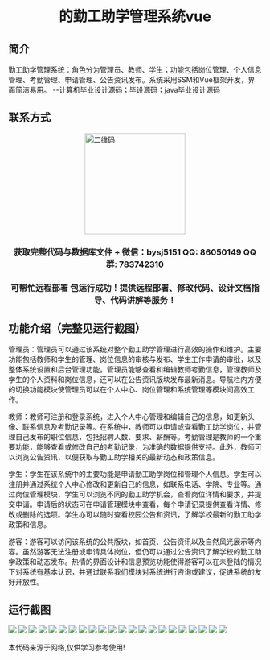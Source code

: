 <p><h1 align="center">的勤工助学管理系统vue</h1></p>

## 简介
勤工助学管理系统：角色分为管理员、教师、学生；功能包括岗位管理、个人信息管理、考勤管理、申请管理、公告资讯发布。系统采用SSM和Vue框架开发，界面简洁易用。    --计算机毕业设计源码；毕设源码；java毕业设计源码


## 联系方式
<img src="https://bs-1329754181.cos.ap-shanghai.myqcloud.com/wx.jpg" alt="二维码" style="display: block; margin: 0 auto;" width="200px">
<p><h3 align="center">获取完整代码与数据库文件 + 微信：bysj5151 QQ: 86050149 QQ群: 783742310</h3></p>
<p><h3 align="center">可帮忙远程部署 包运行成功！提供远程部署、修改代码、设计文档指导、代码讲解等服务！</h3></p>

## 功能介绍（完整见运行截图）
管理员：管理员可以通过该系统对整个勤工助学管理进行高效的操作和维护。主要功能包括教师和学生的管理、岗位信息的审核与发布、学生工作申请的审批，以及整体系统设置和后台管理功能。管理员能够查看和编辑教师考勤信息，管理教师及学生的个人资料和岗位信息，还可以在公告资讯版块发布最新消息。导航栏内方便的切换功能模块使管理员可以在个人中心、岗位管理和系统管理等模块间高效工作。

教师：教师可注册和登录系统，进入个人中心管理和编辑自己的信息，如更新头像、联系信息及考勤记录等。在系统中，教师可以申请或查看勤工助学岗位，并管理自己发布的职位信息，包括招聘人数、要求、薪酬等。考勤管理是教师的一个重要功能，能够查看或修改自己的考勤记录，为准确的数据提供支持。此外，教师可以浏览公告资讯，以便获取与勤工助学相关的最新动态和政策信息。

学生：学生在该系统中的主要功能是申请勤工助学岗位和管理个人信息。学生可以注册并通过系统个人中心修改和更新自己的信息，如联系电话、学院、专业等。通过岗位管理模块，学生可以浏览不同的勤工助学机会，查看岗位详情和要求，并提交申请。申请后的状态可在申请管理模块中查看，每个申请记录提供查看详情、修改或删除的选项。学生亦可以随时查看校园公告和资讯，了解学校最新的勤工助学政策和信息。

游客：游客可以访问该系统的公共版块，如首页、公告资讯以及自然风光展示等内容。虽然游客无法注册或申请具体岗位，但仍可以通过公告资讯了解学校的勤工助学政策和动态发布。热情的界面设计和信息预览功能使得游客可以在未登陆的情况下对系统有基本认识，并通过联系我们模块对系统进行咨询或建议，促进系统的友好开放性。


## 运行截图
![](https://bs-1329754181.cos.ap-shanghai.myqcloud.com/ssm/QinGongZhuXueGuanLiXiTong/img/001.jpg)
![](https://bs-1329754181.cos.ap-shanghai.myqcloud.com/ssm/QinGongZhuXueGuanLiXiTong/img/002.jpg)
![](https://bs-1329754181.cos.ap-shanghai.myqcloud.com/ssm/QinGongZhuXueGuanLiXiTong/img/003.jpg)
![](https://bs-1329754181.cos.ap-shanghai.myqcloud.com/ssm/QinGongZhuXueGuanLiXiTong/img/004.jpg)
![](https://bs-1329754181.cos.ap-shanghai.myqcloud.com/ssm/QinGongZhuXueGuanLiXiTong/img/005.jpg)
![](https://bs-1329754181.cos.ap-shanghai.myqcloud.com/ssm/QinGongZhuXueGuanLiXiTong/img/006.jpg)
![](https://bs-1329754181.cos.ap-shanghai.myqcloud.com/ssm/QinGongZhuXueGuanLiXiTong/img/007.jpg)
![](https://bs-1329754181.cos.ap-shanghai.myqcloud.com/ssm/QinGongZhuXueGuanLiXiTong/img/008.jpg)
![](https://bs-1329754181.cos.ap-shanghai.myqcloud.com/ssm/QinGongZhuXueGuanLiXiTong/img/009.jpg)
![](https://bs-1329754181.cos.ap-shanghai.myqcloud.com/ssm/QinGongZhuXueGuanLiXiTong/img/010.jpg)
![](https://bs-1329754181.cos.ap-shanghai.myqcloud.com/ssm/QinGongZhuXueGuanLiXiTong/img/011.jpg)
![](https://bs-1329754181.cos.ap-shanghai.myqcloud.com/ssm/QinGongZhuXueGuanLiXiTong/img/012.jpg)
![](https://bs-1329754181.cos.ap-shanghai.myqcloud.com/ssm/QinGongZhuXueGuanLiXiTong/img/013.jpg)
![](https://bs-1329754181.cos.ap-shanghai.myqcloud.com/ssm/QinGongZhuXueGuanLiXiTong/img/014.jpg)
![](https://bs-1329754181.cos.ap-shanghai.myqcloud.com/ssm/QinGongZhuXueGuanLiXiTong/img/015.jpg)
![](https://bs-1329754181.cos.ap-shanghai.myqcloud.com/ssm/QinGongZhuXueGuanLiXiTong/img/016.jpg)
![](https://bs-1329754181.cos.ap-shanghai.myqcloud.com/ssm/QinGongZhuXueGuanLiXiTong/img/017.jpg)
![](https://bs-1329754181.cos.ap-shanghai.myqcloud.com/ssm/QinGongZhuXueGuanLiXiTong/img/018.jpg)
![](https://bs-1329754181.cos.ap-shanghai.myqcloud.com/ssm/QinGongZhuXueGuanLiXiTong/img/019.jpg)
![](https://bs-1329754181.cos.ap-shanghai.myqcloud.com/ssm/QinGongZhuXueGuanLiXiTong/img/020.jpg)
![](https://bs-1329754181.cos.ap-shanghai.myqcloud.com/ssm/QinGongZhuXueGuanLiXiTong/img/021.jpg)
![](https://bs-1329754181.cos.ap-shanghai.myqcloud.com/ssm/QinGongZhuXueGuanLiXiTong/img/022.jpg)

<p>本代码来源于网络,仅供学习参考使用!</p>

